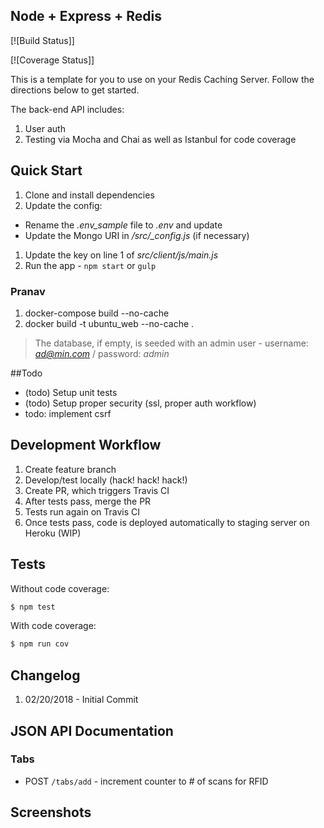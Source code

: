 ## Node + Express + Redis

[![Build Status]]

[![Coverage Status]]

This is a template for you to use on your Redis Caching Server. Follow the directions below to get started.


The back-end API includes:

1. User auth
1. Testing via Mocha and Chai as well as Istanbul for code coverage

## Quick Start

1. Clone and install dependencies
1. Update the config:
  - Rename the *.env_sample* file to *.env* and update
  - Update the Mongo URI in */src/_config.js* (if necessary)
1. Update the key on line 1 of *src/client/js/main.js*
1. Run the app - `npm start` or `gulp`

### Pranav

1. docker-compose build --no-cache
1. docker build -t ubuntu_web --no-cache .

> The database, if empty, is seeded with an admin user - username: *ad@min.com* / password: *admin*

##Todo

- (todo) Setup unit tests
- (todo) Setup proper security (ssl, proper auth workflow)
- todo: implement csrf

## Development Workflow

1. Create feature branch
1. Develop/test locally (hack! hack! hack!)
1. Create PR, which triggers Travis CI
1. After tests pass, merge the PR
1. Tests run again on Travis CI
1. Once tests pass, code is deployed automatically to staging server on Heroku (WIP)

## Tests

Without code coverage:

```sh
$ npm test
```

With code coverage:

```sh
$ npm run cov
```

## Changelog

1. 02/20/2018 - Initial Commit

## JSON API Documentation


### Tabs

- POST `/tabs/add` - increment counter to # of scans for RFID



## Screenshots